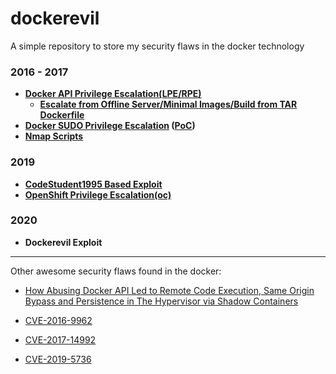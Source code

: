 # dockerevil

A simple repository to store my security flaws in the docker technology

### 2016 - 2017
* **[Docker API Privilege Escalation(LPE/RPE)](https://github.com/pyperanger/dockerevil/blob/master/docker-api.md)**
  * **[Escalate from Offline Server/Minimal Images/Build from TAR Dockerfile](https://github.com/pyperanger/dockerevil/blob/master/privbuildtar.md)**
* **[Docker SUDO Privilege Escalation](https://github.com/pyperanger/dockerevil/blob/master/sudo-priv.md) ([PoC](https://github.com/pyperanger/dockerevil/blob/master/sud0-priv.sh))**
* **[Nmap Scripts](https://github.com/pyperanger/dockerevil/blob/master/http-docker-rapi.nse)**

### 2019
* **[CodeStudent1995 Based Exploit](https://github.com/CodeStudent1995/DOCKEREVIL)**
* **[OpenShift Privilege Escalation(oc)](https://github.com/pyperanger/dockerevil/blob/master/openshift-priv.json)**

### 2020
* **Dockerevil Exploit**


***
Other awesome security flaws found in the docker:

* [How Abusing Docker API Led to Remote Code Execution, Same Origin Bypass and Persistence in The Hypervisor via Shadow Containers](https://www.blackhat.com/docs/us-17/thursday/us-17-Cherny-Well-That-Escalated-Quickly-How-Abusing-The-Docker-API-Led-To-Remote-Code-Execution-Same-Origin-Bypass-And-Persistence_wp.pdf)

* [CVE-2016-9962](http://seclists.org/oss-sec/2017/q1/54)

* [CVE-2017-14992](https://github.com/moby/moby/issues/35075)

* [CVE-2019-5736](https://github.com/feexd/pocs/tree/master/CVE-2019-5736)
